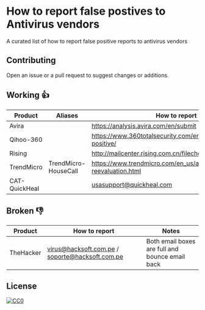 # How to report false postives to Antivirus vendors

A curated list of how to report false positive reports to antivirus vendors

## Contributing

Open an issue or a pull request to suggest changes or additions.

## Working :thumbsup:

| Product | Aliases | How to report |
| --- | --- | --- |
| Avira |  | https://analysis.avira.com/en/submit |
| Qihoo-360 |  | https://www.360totalsecurity.com/en/suspicion/false-positive/ |
| Rising | | http://mailcenter.rising.com.cn/filecheck_en/ |
| TrendMicro | TrendMicro-HouseCall| https://www.trendmicro.com/en_us/about/legal/detection-reevaluation.html |
| CAT-QuickHeal | | usasupport@quickheal.com |

## Broken :thumbsdown:

| Product | How to report | Notes |
| --- | --- | --- |
| TheHacker | virus@hacksoft.com.pe / soporte@hacksoft.com.pe | Both email boxes are full and bounce email back |

## License

[![CC0](https://i.creativecommons.org/p/zero/1.0/88x31.png)](https://creativecommons.org/publicdomain/zero/1.0/)
